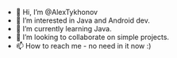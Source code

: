 - 👋 Hi, I’m @AlexTykhonov
- 👀 I’m interested in Java and Android dev.
- 🌱 I’m currently learning Java.
- 💞️ I’m looking to collaborate on simple projects.
- 📫 How to reach me - no need in it now :)

<!---
AlexTykhonov/AlexTykhonov is a ✨ special ✨ repository because its `README.md` (this file) appears on your GitHub profile.
You can click the Preview link to take a look at your changes.
--->
